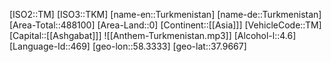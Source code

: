 ﻿---
location: [37.9667,58.3333]
type: Country
tags:
- geo/Country

SpocWebEntityId: 27035
isDeleted: false
confidential: public

---
[ISO2::TM]
[ISO3::TKM]
[name-en::Turkmenistan]
[name-de::Turkmenistan]
[Area-Total::488100]
[Area-Land::0]
[Continent::[[Asia]]]
[VehicleCode::TM]
[Capital::[[Ashgabat]]]
![[Anthem-Turkmenistan.mp3]]
[Alcohol-l::4.6]
[Language-Id::469]
[geo-lon::58.3333]
[geo-lat::37.9667]

